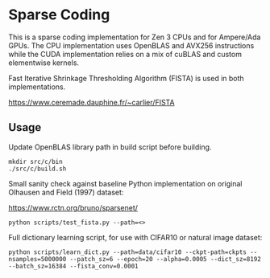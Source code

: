 # Sparse Coding

This is a sparse coding implementation for Zen 3 CPUs and for Ampere/Ada GPUs. The CPU implementation uses OpenBLAS and AVX256 instructions while the CUDA implementation relies on a mix of cuBLAS and custom elementwise kernels.

Fast Iterative Shrinkage Thresholding Algorithm (FISTA) is used in both implementations.

https://www.ceremade.dauphine.fr/~carlier/FISTA



## Usage
Update OpenBLAS library path in build script before building.

```
mkdir src/c/bin
./src/c/build.sh 
```

Small sanity check against baseline Python implementation on original Olhausen and Field (1997) dataset:

https://www.rctn.org/bruno/sparsenet/

``` 
python scripts/test_fista.py --path=<> 
```

Full dictionary learning script, for use with CIFAR10 or natural image dataset:

``` 
python scripts/learn_dict.py --path=data/cifar10 --ckpt-path=ckpts --nsamples=5000000 --patch_sz=6 --epoch=20 --alpha=0.0005 --dict_sz=8192 --batch_sz=16384 --fista_conv=0.0001 
```



